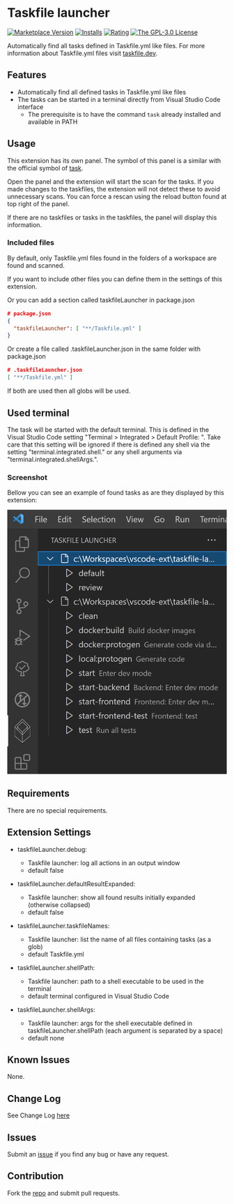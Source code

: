 # Taskfile launcher

[![Marketplace Version](https://badgen.net/vs-marketplace/v/iulian-radu-at.taskfile-launcher)](https://marketplace.visualstudio.com/items?itemName=iulian-radu-at.taskfile-launcher)
[![Installs](https://badgen.net/vs-marketplace/i/iulian-radu-at.taskfile-launcher)](https://marketplace.visualstudio.com/items?itemName=iulian-radu-at.taskfile-launcher)
[![Rating](https://badgen.net/vs-marketplace/rating/iulian-radu-at.taskfile-launcher)](https://marketplace.visualstudio.com/items?itemName=iulian-radu-at.taskfile-launcher)
<a href="http://opensource.org/licenses/GPL-3.0" target="_blank" rel="noreferrer noopener"><img src="https://img.shields.io/badge/license-GPL-orange.svg?color=blue&amp;style=flat-square" alt="The GPL-3.0 License"></a>

Automatically find all tasks defined in Taskfile.yml like files.
For more information about Taskfile.yml files visit [taskfile.dev](https://taskfile.dev/).

## Features

- Automatically find all defined tasks in Taskfile.yml like files
- The tasks can be started in a terminal directly from Visual Studio Code interface
  - The prerequisite is to have the command `task` already installed and available in PATH

## Usage

This extension has its own panel. The symbol of this panel is a similar with the official symbol of [task](https://taskfile.dev/).

Open the panel and the extension will start the scan for the tasks.
If you made changes to the taskfiles, the extension will not detect these to avoid unnecessary scans.
You can force a rescan using the reload button found at top right of the panel.

If there are no taskfiles or tasks in the taskfiles, the panel will display this information.

### Included files

By default, only Taskfile.yml files found in the folders of a workspace are found and scanned.

If you want to include other files you can define them in the settings of this extension.

Or you can add a section called taskfileLauncher in package.json

```json
# package.json
{
  "taskfileLauncher": [ "**/Taskfile.yml" ]
}
```

Or create a file called .taskfileLauncher.json in the same folder with package.json

```json
# .taskfileLauncher.json
[ "**/Taskfile.yml" ]
```

If both are used then all globs will be used.

## Used terminal

The task will be started with the default terminal. This is defined in the Visual Studio Code setting "Terminal > Integrated > Default Profile: <your OS>". Take care that this setting will be ignored if there is defined any shell via the setting "terminal.integrated.shell.<your OS>" or any shell arguments via "terminal.integrated.shellArgs.<your OS>".

### Screenshot

Bellow you can see an example of found tasks as are they displayed by this extension:

![Taskfile launcher](images/screenshot.png)

## Requirements

There are no special requirements.

## Extension Settings

- taskfileLauncher.debug:

  - Taskfile launcher: log all actions in an output window
  - default false

- taskfileLauncher.defaultResultExpanded:

  - Taskfile launcher: show all found results initially expanded (otherwise collapsed)
  - default false

- taskfileLauncher.taskfileNames:

  - Taskfile launcher: list the name of all files containing tasks (as a glob)
  - default Taskfile.yml

- taskfileLauncher.shellPath:

  - Taskfile launcher: path to a shell executable to be used in the terminal
  - default terminal configured in Visual Studio Code

- taskfileLauncher.shellArgs:

  - Taskfile launcher: args for the shell executable defined in taskfileLauncher.shellPath (each argument is separated by a space)
  - default none

## Known Issues

None.

## Change Log

See Change Log [here](CHANGELOG.md)

## Issues

Submit an [issue](https://github.com/iulian-radu-at/taskfile-launcher/issues) if you find any bug or have any request.

## Contribution

Fork the [repo](https://github.com/iulian-radu-at/taskfile-launcher) and submit pull requests.
